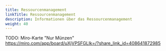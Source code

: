 ```yaml
---
title: Ressourcenmanagement
linkTitle: Ressourcenmanagement
description: Informationen über das Ressourcenmanagement
weight: 40
---
```


TODO: Miro-Karte "Nur Münzen" https://miro.com/app/board/uXjVPSFGLlk=/?share_link_id=408641872985
